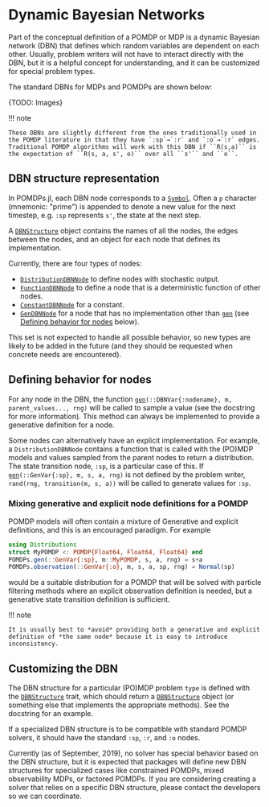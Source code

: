 # Dynamic Bayesian Networks

Part of the conceptual definition of a POMDP or MDP is a dynamic Bayesian network (DBN) that defines which random variables are dependent on each other.
Usually, problem writers will not have to interact directly with the DBN, but it is a helpful concept for understanding, and it can be customized for special problem types.

The standard DBNs for MDPs and POMDPs are shown below:

{TODO: Images}

!!! note

    These DBNs are slightly different from the ones traditionally used in the POMDP literature in that they have `:sp`→`:r` and `:o`→`:r` edges. Traditional POMDP algorithms will work with this DBN if ``R(s,a)`` is the expectation of ``R(s, a, s', o)`` over all ``s'`` and ``o``.

## DBN structure representation

In POMDPs.jl, each DBN node corresponds to a [`Symbol`](https://docs.julialang.org/en/v1/base/base/#Core.Symbol). Often a `p` character (mnemonic: "prime") is appended to denote a new value for the next timestep, e.g. `:sp` represents ``s'``, the state at the next step.

A [`DBNStructure`](@ref) object contains the names of all the nodes, the edges between the nodes, and an object for each node that defines its implementation.

Currently, there are four types of nodes:
- [`DistributionDBNNode`](@ref) to define nodes with stochastic output.
- [`FunctionDBNNode`](@ref) to define a node that is a deterministic function of other nodes.
- [`ConstantDBNNode`](@ref) for a constant.
- [`GenDBNNode`](@ref) for a node that has no implementation other than [`gen`](@ref) (see [Defining behavior for nodes](@ref) below).

This set is not expected to handle all possible behavior, so new types are likely to be added in the future (and they should be requested when concrete needs are encountered).

## Defining behavior for nodes

For any node in the DBN, the function [`gen`](@ref)`(::DBNVar{:nodename}, m, parent_values..., rng)` will be called to sample a value (see the docstring for more information). This method can always be implemented to provide a generative definition for a node.

Some nodes can alternatively have an explicit implementation. For example, a `DistributionDBNNode` contains a function that is called with the (PO)MDP models and values sampled from the parent nodes to return a distribution. The state transition node, `:sp`, is a particular case of this. If [`gen`](@ref)`(::GenVar{:sp}, m, s, a, rng)` is not defined by the problem writer, `rand(rng, transition(m, s, a))` will be called to generate values for `:sp`.

### Mixing generative and explicit node definitions for a POMDP

POMDP models will often contain a mixture of Generative and explicit definitions, and this is an encouraged paradigm. For example

```julia
using Distributions
struct MyPOMDP <: POMDP{Float64, Float64, Float64} end
POMDPs.gen(::GenVar{:sp}, m::MyPOMDP, s, a, rng) = s+a
POMDPs.observation(::GenVar{:o}, m, s, a, sp, rng) = Normal(sp)
```
would be a suitable distribution for a POMDP that will be solved with particle filtering methods where an explicit observation definition is needed, but a generative state transition definition is sufficient.

!!! note

    It is usually best to *avoid* providing both a generative and explicit definition of *the same node* because it is easy to introduce inconsistency.

## Customizing the DBN

The DBN structure for a particular (PO)MDP problem `type` is defined with the [`DBNStructure`](@ref) trait, which should return a [`DBNStructure`](@ref) object (or something else that implements the appropriate methods). See the docstring for an example.

If a specialized DBN structure is to be compatible with standard POMDP solvers, it should have the standard `:sp`, `:r`, and `:o` nodes.

Currently (as of September, 2019), no solver has special behavior based on the DBN structure, but it is expected that packages will define new DBN structures for specialized cases like constrained POMDPs, mixed observability MDPs, or factored POMDPs. If you are considering creating a solver that relies on a specific DBN structure, please contact the developers so we can coordinate.
